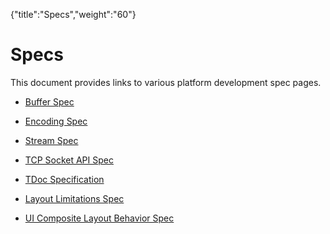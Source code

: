 {"title":"Specs","weight":"60"} 

# Specs

This document provides links to various platform development spec pages.

*   [Buffer Spec](/docs/appc/Titanium_SDK/Titanium_SDK_Guide/Contributing_to_Titanium/Platform_Development/Specs/Buffer_Spec/)
    
*   [Encoding Spec](/docs/appc/Titanium_SDK/Titanium_SDK_Guide/Contributing_to_Titanium/Platform_Development/Specs/Encoding_Spec/)
    
*   [Stream Spec](/docs/appc/Titanium_SDK/Titanium_SDK_Guide/Contributing_to_Titanium/Platform_Development/Specs/Stream_Spec/)
    
*   [TCP Socket API Spec](/docs/appc/Titanium_SDK/Titanium_SDK_Guide/Contributing_to_Titanium/Platform_Development/Specs/TCP_Socket_API_Spec/)
    
*   [TDoc Specification](/docs/appc/Titanium_SDK/Titanium_SDK_Guide/Contributing_to_Titanium/Platform_Development/Specs/TDoc_Specification/)
    
*   [Layout Limitations Spec](/docs/appc/Titanium_SDK/Titanium_SDK_Guide/Contributing_to_Titanium/Platform_Development/Specs/Layout_Limitations_Spec/)
    
*   [UI Composite Layout Behavior Spec](/docs/appc/Titanium_SDK/Titanium_SDK_Guide/Contributing_to_Titanium/Platform_Development/Specs/UI_Composite_Layout_Behavior_Spec/)